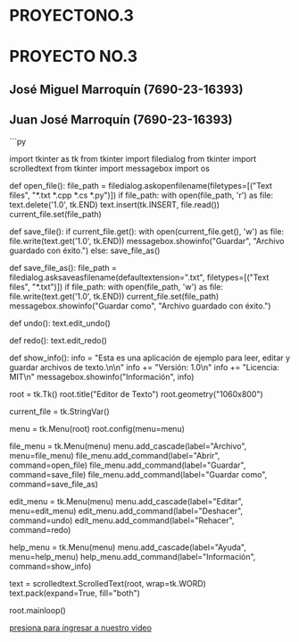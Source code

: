 # PROYECTONO.3
# PROYECTO NO.3
## José Miguel Marroquín (7690-23-16393)
## Juan José Marroquín (7690-23-16393)


´´´py

import tkinter as tk
from tkinter import filedialog
from tkinter import scrolledtext
from tkinter import messagebox
import os

 
def open_file():
    file_path = filedialog.askopenfilename(filetypes=[("Text files", "*.txt *.cpp *.cs *.py")])
    if file_path:
        with open(file_path, 'r') as file:
            text.delete('1.0', tk.END)
            text.insert(tk.INSERT, file.read())
        current_file.set(file_path)

def save_file():
    if current_file.get():
        with open(current_file.get(), 'w') as file:
            file.write(text.get('1.0', tk.END))
        messagebox.showinfo("Guardar", "Archivo guardado con éxito.")
    else:
        save_file_as()

def save_file_as():
    file_path = filedialog.asksaveasfilename(defaultextension=".txt", filetypes=[("Text files", "*.txt")])
    if file_path:
        with open(file_path, 'w') as file:
            file.write(text.get('1.0', tk.END))
        current_file.set(file_path)
        messagebox.showinfo("Guardar como", "Archivo guardado con éxito.")

def undo():
    text.edit_undo()

def redo():
    text.edit_redo()

def show_info():
    info = "Esta es una aplicación de ejemplo para leer, editar y guardar archivos de texto.\n\n"
    info += "Versión: 1.0\n"
    info += "Licencia: MIT\n"
    messagebox.showinfo("Información", info)


root = tk.Tk()
root.title("Editor de Texto")
root.geometry("1060x800")


current_file = tk.StringVar()


menu = tk.Menu(root)
root.config(menu=menu)

file_menu = tk.Menu(menu)
menu.add_cascade(label="Archivo", menu=file_menu)
file_menu.add_command(label="Abrir", command=open_file)
file_menu.add_command(label="Guardar", command=save_file)
file_menu.add_command(label="Guardar como", command=save_file_as)

edit_menu = tk.Menu(menu)
menu.add_cascade(label="Editar", menu=edit_menu)
edit_menu.add_command(label="Deshacer", command=undo)
edit_menu.add_command(label="Rehacer", command=redo)

help_menu = tk.Menu(menu)
menu.add_cascade(label="Ayuda", menu=help_menu)
help_menu.add_command(label="Información", command=show_info)

text = scrolledtext.ScrolledText(root, wrap=tk.WORD)
text.pack(expand=True, fill="both")

root.mainloop()

[presiona para ingresar a nuestro video](https://youtu.be/MXb7gCxh8d0?feature=shared )
